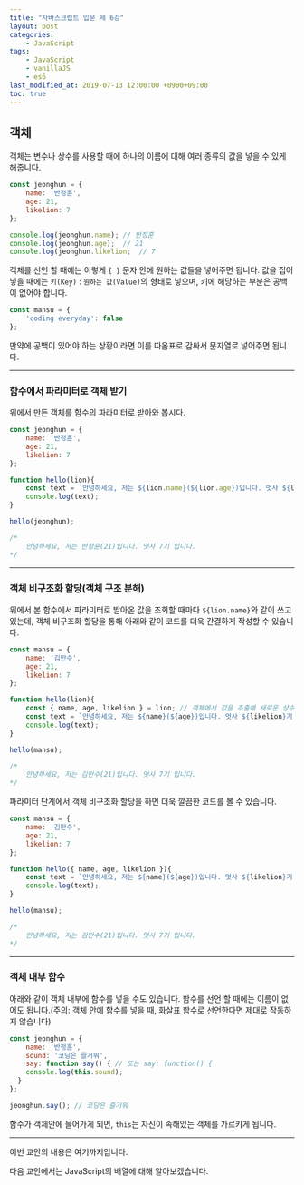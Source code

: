 ```yaml
---
title: "자바스크립트 입문 제 6강"
layout: post
categories:
    - JavaScript
tags:
    - JavaScript
    - vanillaJS
    - es6
last_modified_at: 2019-07-13 12:00:00 +0900+09:00
toc: true
---
```


## 객체

객체는 변수나 상수를 사용할 때에 하나의 이름에 대해 여러 종류의 값을 넣을 수 있게 해줍니다.

~~~javascript
const jeonghun = {
    name: '반정훈',
    age: 21,
    likelion: 7
};

console.log(jeonghun.name); // 반정훈
console.log(jeonghun.age);  // 21
console.log(jeonghun.likelion;  // 7
~~~

객체를 선언 할 때에는 이렇게 `{ }` 문자 안에 원하는 값들을 넣어주면 됩니다. 값을 집어 넣을 때에는 `키(Key)` : `원하는 값(Value)`의 형태로 넣으며, 키에 해당하는 부분은 공백이 없어야 합니다. 

~~~javascript
const mansu = {
    'coding everyday': false
};
~~~

만약에 공백이 있어야 하는 상황이라면 이를 따옴표로 감싸서 문자열로 넣어주면 됩니다.

---

### 함수에서 파라미터로 객체 받기

위에서 만든 객체를 함수의 파라미터로 받아와 봅시다.

~~~javascript
const jeonghun = {
    name: '반정훈',
    age: 21,
    likelion: 7
};

function hello(lion){
    const text = `안녕하세요, 저는 ${lion.name}(${lion.age})입니다. 멋사 ${lion.likelion}기 입니다.`
    console.log(text);
}

hello(jeonghun);

/*
    안녕하세요, 저는 반정훈(21)입니다. 멋사 7기 입니다.
*/
~~~

---

### 객체 비구조화 할당(객체 구조 분해)

위에서 본 함수에서 파라미터로 받아온 값을 조회할 때마다 `${lion.name}`와 같이 쓰고 있는데, 객체 비구조화 할당을 통해 아래와 같이 코드를 더욱 간결하게 작성할 수 있습니다.

~~~javascript
const mansu = {
    name: '김만수',
    age: 21,
    likelion: 7
};

function hello(lion){
    const { name, age, likelion } = lion; // 객체에서 값을 추출해 새로운 상수로 선언
    const text = `안녕하세요, 저는 ${name}(${age})입니다. 멋사 ${likelion}기 입니다.`
    console.log(text);
}

hello(mansu);

/*
    안녕하세요, 저는 김만수(21)입니다. 멋사 7기 입니다.
*/
~~~

파라미터 단계에서 객체 비구조화 할당을 하면 더욱 깔끔한 코드를 볼 수 있습니다.

~~~javascript
const mansu = {
    name: '김만수',
    age: 21,
    likelion: 7
};

function hello({ name, age, likelion }){
    const text = `안녕하세요, 저는 ${name}(${age})입니다. 멋사 ${likelion}기 입니다.`
    console.log(text);
}

hello(mansu);

/*
    안녕하세요, 저는 김만수(21)입니다. 멋사 7기 입니다.
*/
~~~

---

### 객체 내부 함수

아래와 같이 객체 내부에 함수를 넣을 수도 있습니다. 함수를 선언 할 때에는 이름이 없어도 됩니다.(주의: 객체 안에 함수를 넣을 때, 화살표 함수로 선언한다면 제대로 작동하지 않습니다)

~~~javascript
const jeonghun = {
    name: '반정훈',
    sound: '코딩은 즐거워',
    say: function say() { // 또는 say: function() {
    console.log(this.sound);
  }
};

jeonghun.say(); // 코딩은 즐거워
~~~

함수가 객체안에 들어가게 되면, `this`는 자신이 속해있는 객체를 가르키게 됩니다.

---

이번 교안의 내용은 여기까지입니다.

다음 교안에서는 JavaScript의 배열에 대해 알아보겠습니다.
